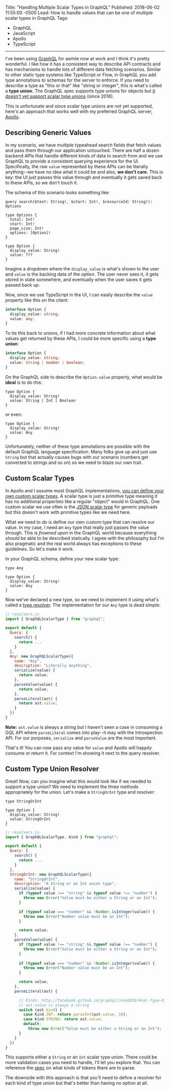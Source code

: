 Title: "Handling Multiple Scalar Types in GraphQL"
Published: 2018-06-02 11:55:00 -0500
Lead: How to handle values that can be one of multiple scalar types in GraphQL
Tags:
- GraphQL
- JavaScript
- Apollo
- TypeScript
---

I've been using [GraphQL][graphql] for awhile now at work and I think it's pretty wonderful. I like how it has a consistent way to describe API contracts and has mechanisms to handle lots of different data fetching scenarios. Similar to other static type systems like TypeScript or Flow, in GraphQL you add type annotations to schemas for the server to enforce. If you need to describe a type as "this or that" like "string or integer", this is what's called a **type union.** The GraphQL spec supports type unions for objects but [it doesn't yet support scalar type unions][ghissue] (since 2016).

This is unfortunate and since scalar type unions are not yet supported, here's an approach that works well with my preferred GraphQL server, [Apollo][apollo].

## Describing Generic Values

In my scenario, we have multiple typeahead search fields that fetch values and pass them through our application untouched. There are half a dozen backend APIs that handle different kinds of data to search from and we use GraphQL to provide a consistent querying experience for the UI. Specifically, the raw `value` represented by these APIs can be literally anything--we have no idea what it could be and also, **we don't care.** This is key: the UI just passes this value through and eventually it gets saved back to these APIs, so we don't touch it.

The schema of this scenario looks something like:

```
query search($text: String!, $start: Int!, $resourceId: String!): Options

type Options {
  total: Int!
  start: Int!
  page_size: Int!
  options: [Option]!
}

type Option {
  display_value: String!
  value: ???
}
```

Imagine a dropdown where the `display_value` is what's shown to the user and `value` is the backing data of the option. The user never sees it, it gets stored in state somewhere, and eventually when the user saves it gets passed back up.

Now, since we use TypeScript in the UI, I can easily describe the `value` property like this on the client:

```typescript
interface Option {
  display_value: string;
  value: any;
}
```

To tie this back to unions, if I had more concrete information about what values get returned by these APIs, I could be more specific using a **type union**:

```typescript
interface Option {
  display_value: string;
  value: string | number | boolean;
}
```

On the GraphQL side to describe the `Option.value` property, what would be **ideal** is to do this:

```
type Option {
  display_value: String!
  value: String | Int | Boolean
}
```

or even:

```
type Option {
  display_value: String!
  value: Any
}
```

Unfortunately, neither of these type annotations are possible with the default GraphQL language specification. Many folks give up and just use `String` but that actually causes bugs with our scenario (numbers get converted to strings and so on) so we need to blaze our own trail.

## Custom Scalar Types

In Apollo and I assume most GraphQL implementations, [you can define your own custom scalar types][customtypes]. A scalar type is just a primitive type meaning it has no additional properties like a regular "object" would in GraphQL. One custom scalar we use often is the [JSON scalar type][json] for generic payloads but this doesn't work with primitive types like we need here.

What we need to do is define our own custom type that can resolve our value. In my case, I need an `Any` type that really just passes the value through. This is *frowned upon* in the GraphQL world because everything *should* be able to be described statically. I agree with the philosophy but I'm also pragmatic and the real world always has exceptions to these guidelines. So let's make it work.

In your GraphQL schema, define your new scalar type:

```
type Any

type Option {
  display_value: String!
  value: Any
}
```

Now we've declared a new type, so we need to implement it using what's called a [type resolver][resolver]. The implementation for our `Any` type is dead simple:

```js
// resolvers.js
import { GraphQLScalarType } from "graphql";

export default {
  Query: {
    search() {
      return ...
    }
  },
  Any: new GraphQLScalarType({
    name: "Any",
    description: "Literally anything",
    serialize(value) {
      return value;
    },
    parseValue(value) {
      return value;
    },
    parseLiteral(ast) {
      return ast.value;
    }
  })
}
```

**Note:** `ast.value` is always a string but I haven't seen a case in consuming a GQL API where `parseLiteral` comes into play--it may with the Introspection API. For our purposes, `serialize` and `parseValue` are the most important.

That's it! You can now pass any value for `value` and Apollo will happily consume or return it. For context I'm showing it next to the query resolver.

## Custom Type Union Resolver

Great! Now, can you imagine what this would look like if we needed to support a type union? We need to implement the three methods appropriately for the union. Let's make a `StringOrInt` type and resolver:

```
type StringOrInt

type Option {
  display_value: String!
  value: StringOrInt
}
```

```js
// resolvers.js
import { GraphQLScalarType, Kind } from "graphql";

export default {
  Query: {
    search() {
      return ...
    }
  },
  StringOrInt: new GraphQLScalarType({
    name: "StringOrInt",
    description: "A String or an Int union type",
    serialize(value) {
      if (typeof value !== "string" && typeof value !== "number") {
        throw new Error("Value must be either a String or an Int");
      }

      if (typeof value === "number" && !Number.isInteger(value)) {
        throw new Error("Number value must be an Int");
      }

      return value;
    },
    parseValue(value) {
      if (typeof value !== "string" && typeof value !== "number") {
        throw new Error("Value must be either a String or an Int");
      }
      
      if (typeof value === "number" && !Number.isInteger(value)) {
        throw new Error("Number value must be an Int");
      }

      return value;
    },
    parseLiteral(ast) {

      // Kinds: http://facebook.github.io/graphql/June2018/#sec-Type-Kinds
      // ast.value is always a string
      switch (ast.kind) {
        case Kind.INT: return parseInt(ast.value, 10);
        case Kind.STRING: return ast.value;
        default:
          throw new Error("Value must be either a String or an Int");
      }
    }
  })
}
```

This supports either a `String` or an `Int` scalar type union. There could be more validation cases you need to handle, I'll let you explore that. You can reference the [spec][kinds] on what kinds of tokens there are to parse.

The downside with this approach is that you'll need to define a resolver for each kind of type union but that's better than having no option at all.

[graphql]: https://graphql.org/
[jargon]: https://phinze.github.io/2014/05/24/useful-tech-terms-part-1.html
[ghissue]: https://github.com/facebook/graphql/issues/215
[apollo]: https://www.apollographql.com/
[customtypes]: https://www.apollographql.com/docs/apollo-server/v2/features/scalars-enums.html
[resolver]: https://www.apollographql.com/docs/apollo-server/v2/features/scalars-enums.html#graphqlscalartype
[kinds]: http://facebook.github.io/graphql/June2018/#sec-Type-Kinds
[json]: https://github.com/taion/graphql-type-json